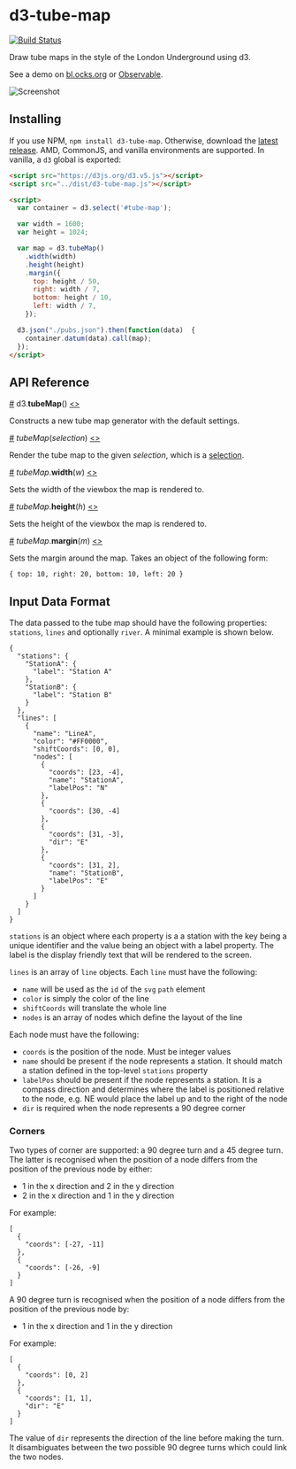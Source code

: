 # d3-tube-map

[![Build Status](https://travis-ci.org/johnwalley/d3-tube-map.svg?branch=master)](https://travis-ci.org/johnwalley/d3-tube-map)

Draw tube maps in the style of the London Underground using d3.

See a demo on [bl.ocks.org](https://bl.ocks.org/johnwalley/9b6d8af7a209b95c5b9dff99073db420) or [Observable](https://observablehq.com/@johnwalley/d3-tube-map).

![Screenshot](https://user-images.githubusercontent.com/981531/34120207-c26283f4-e41c-11e7-9683-e772f7bd308d.png)

## Installing

If you use NPM, `npm install d3-tube-map`. Otherwise, download the
[latest release](https://github.com/johnwalley/d3-tube-map/releases/latest).
AMD, CommonJS, and vanilla environments are supported. In vanilla, a `d3` global
is exported:

```html
<script src="https://d3js.org/d3.v5.js"></script>
<script src="../dist/d3-tube-map.js"></script>

<script>
  var container = d3.select('#tube-map');

  var width = 1600;
  var height = 1024;

  var map = d3.tubeMap()
    .width(width)
    .height(height)
    .margin({
      top: height / 50,
      right: width / 7,
      bottom: height / 10,
      left: width / 7,
    });

  d3.json("./pubs.json").then(function(data)  {
    container.datum(data).call(map);
  });
</script>
```

## API Reference

<a name="tubeMap" href="#tubeMap">#</a> d3.<b>tubeMap</b>()
[<>](https://github.com/johnwalley/d3-tube-map/blob/master/src/map.js 'Source')

Constructs a new tube map generator with the default settings.

<a name="_tubeMap" href="#_tubeMap">#</a> <i>tubeMap</i>(<i>selection</i>)
[<>](https://github.com/johnwalley/d3-tube-map/blob/master/src/map.js#L26 'Source')

Render the tube map to the given _selection_, which is a
[selection](https://github.com/d3/d3-selection).

<a name="tubeMap_width" href="#tubeMap_width">#</a>
<i>tubeMap</i>.<b>width</b>(<i>w</i>)
[<>](https://github.com/johnwalley/d3-tube-map/blob/master/src/map.js#L109 'Source')

Sets the width of the viewbox the map is rendered to.

<a name="tubeMap_height" href="#tubeMap_height">#</a>
<i>tubeMap</i>.<b>height</b>(<i>h</i>)
[<>](https://github.com/johnwalley/d3-tube-map/blob/master/src/map.js#L115 'Source')

Sets the height of the viewbox the map is rendered to.

<a name="tubeMap_margin" href="#tubeMap_margin">#</a>
<i>tubeMap</i>.<b>margin</b>(<i>m</i>)
[<>](https://github.com/johnwalley/d3-tube-map/blob/master/src/map.js#L121 'Source')

Sets the margin around the map. Takes an object of the following form:

```
{ top: 10, right: 20, bottom: 10, left: 20 }
```

## Input Data Format

The data passed to the tube map should have the following properties: `stations`, `lines` and optionally `river`. A minimal example is shown below.

```
{
  "stations": {
    "StationA": {
      "label": "Station A"
    },
    "StationB": {
      "label": "Station B"
    }
  },
  "lines": [
    {
      "name": "LineA",
      "color": "#FF0000",
      "shiftCoords": [0, 0],
      "nodes": [
        {
          "coords": [23, -4],
          "name": "StationA",
          "labelPos": "N"
        },
        {
          "coords": [30, -4]
        },
        {
          "coords": [31, -3],
          "dir": "E"
        },
        {
          "coords": [31, 2],
          "name": "StationB",
          "labelPos": "E"
        }
      ]
    }
  ]
}
```

`stations` is an object where each property is a a station with the key being a unique identifier and the value being an object with a label property. The label is the display friendly text that will be rendered to the screen.

`lines` is an array of `line` objects. Each `line` must have the following:

* `name` will be used as the `id` of the `svg` `path` element
* `color` is simply the color of the line
* `shiftCoords` will translate the whole line
* `nodes` is an array of nodes which define the layout of the line

Each node must have the following:

* `coords` is the position of the node. Must be integer values
* `name` should be present if the node represents a station. It should match a station defined in the top-level `stations` property
* `labelPos` should be present if the node represents a station. It is a compass direction and determines where the label is positioned relative to the node, e.g. NE would place the label up and to the right of the node
* `dir` is required when the node represents a 90 degree corner

### Corners

Two types of corner are supported: a 90 degree turn and a 45 degree turn. The latter is recognised when the position of a node differs from the position of the previous node by either:

* 1 in the x direction and 2 in the y direction
* 2 in the x direction and 1 in the y direction

For example:

```
[
  {
    "coords": [-27, -11]
  },
  {
    "coords": [-26, -9]
  }
]
```

A 90 degree turn is recognised when the position of a node differs from the position of the previous node by:

* 1 in the x direction and 1 in the y direction

For example:

```
[
  {
    "coords": [0, 2]
  },
  {
    "coords": [1, 1],
    "dir": "E"
  }
]
```

The value of `dir` represents the direction of the line before making the turn. It disambiguates between the two possible 90 degree turns which could link the two nodes.
